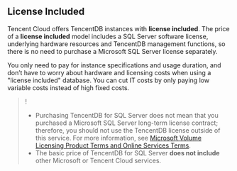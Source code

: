 ## License Included
Tencent Cloud offers TencentDB instances with **license included**. The price of a **license included** model includes a SQL Server software license, underlying hardware resources and TencentDB management functions, so there is no need to purchase a Microsoft SQL Server license separately.

You only need to pay for instance specifications and usage duration, and don’t have to worry about hardware and licensing costs when using a "license included" database. You can cut IT costs by only paying low variable costs instead of high fixed costs.

>!
>- Purchasing TencentDB for SQL Server does not mean that you purchased a Microsoft SQL Server long-term license contract; therefore, you should not use the TencentDB license outside of this service. For more information, see [Microsoft Volume Licensing Product Terms and Online Services Terms](http://www.microsoftvolumelicensing.com/ProductResults.aspx?doc=Product%20Terms,OST&fid=20).
>- The basic price of TencentDB for SQL Server **does not include** other Microsoft or Tencent Cloud services.
